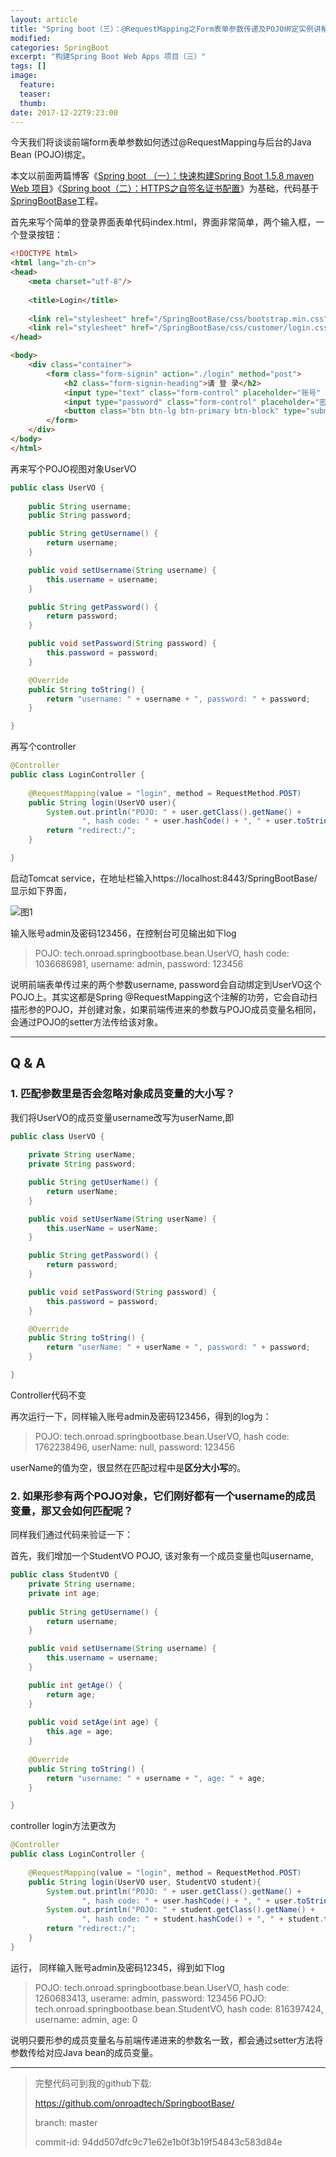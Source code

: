 ```yaml
---
layout: article
title: "Spring boot（三）：@RequestMapping之Form表单参数传递及POJO绑定实例讲解"
modified:
categories: SpringBoot
excerpt: "构建Spring Boot Web Apps 项目（三）"
tags: []
image:
  feature:
  teaser:
  thumb:
date: 2017-12-22T9:23:00
---
```


今天我们将谈谈前端form表单参数如何透过@RequestMapping与后台的Java Bean (POJO)绑定。

本文以前面两篇博客《[Spring boot （一）：快速构建Spring Boot 1.5.8 maven Web 项目](http://www.onroad.tech/springboot/rapid-build-springboot-1//)》《[Spring boot（二）：HTTPS之自签名证书配置](http://www.onroad.tech/springboot/config-https-springboot-2/)》为基础，代码基于[SpringBootBase](https://github.com/onroadtech/SpringbootBase)工程。

首先来写个简单的登录界面表单代码index.html，界面非常简单，两个输入框，一个登录按钮：

```html
<!DOCTYPE html>
<html lang="zh-cn">
<head>
	<meta charset="utf-8"/>
	
	<title>Login</title>
	
	<link rel="stylesheet" href="/SpringBootBase/css/bootstrap.min.css"/>
	<link rel="stylesheet" href="/SpringBootBase/css/customer/login.css"/>
</head>

<body>
	<div class="container">
		<form class="form-signin" action="./login" method="post">
			<h2 class="form-signin-heading">请 登 录</h2>
			<input type="text" class="form-control" placeholder="账号" name="username"/>
			<input type="password" class="form-control" placeholder="密码" name="password"/> 
			<button class="btn btn-lg btn-primary btn-block" type="submit">登录</button>
		</form>
	</div>
</body>
</html>
```

再来写个POJO视图对象UserVO
```java
public class UserVO {
	
	public String username;
	public String password;

	public String getUsername() {
		return username;
	}

	public void setUsername(String username) {
		this.username = username;
	}

	public String getPassword() {
		return password;
	}

	public void setPassword(String password) {
		this.password = password;
	}

	@Override
	public String toString() {
		return "username: " + username + ", password: " + password;
	}

}
```
再写个controller
```java
@Controller
public class LoginController {
	
	@RequestMapping(value = "login", method = RequestMethod.POST)
	public String login(UserVO user){
		System.out.println("POJO: " + user.getClass().getName() + 
				", hash code: " + user.hashCode() + ", " + user.toString());
		return "redirect:/";
	}

}
```
启动Tomcat service，在地址栏输入https://localhost:8443/SpringBootBase/ 显示如下界面，

![图1](http://www.onroad.tech/images/20171222/01.png)

输入账号admin及密码123456，在控制台可见输出如下log

> POJO: tech.onroad.springbootbase.bean.UserVO, hash code: 1036686981, username: admin, password: 123456

说明前端表单传过来的两个参数username, password会自动绑定到UserVO这个POJO上。其实这都是Spring @RequestMapping这个注解的功劳，它会自动扫描形参的POJO，并创建对象，如果前端传进来的参数与POJO成员变量名相同，会通过POJO的setter方法传给该对象。

---

## Q & A

### 1. 匹配参数里是否会忽略对象成员变量的大小写？

我们将UserVO的成员变量username改写为userName,即

```java
public class UserVO {
	
	private String userName;
	private String password;

	public String getUserName() {
		return userName;
	}

	public void setUserName(String userName) {
		this.userName = userName;
	}

	public String getPassword() {
		return password;
	}

	public void setPassword(String password) {
		this.password = password;
	}

	@Override
	public String toString() {
		return "userName: " + userName + ", password: " + password;
	}

}
```
Controller代码不变

再次运行一下，同样输入账号admin及密码123456，得到的log为：

> POJO: tech.onroad.springbootbase.bean.UserVO, hash code: 1762238496, userName: null, password: 123456

userName的值为空，很显然在匹配过程中是**区分大小写**的。

### 2. 如果形参有两个POJO对象，它们刚好都有一个username的成员变量，那又会如何匹配呢？ 

同样我们通过代码来验证一下：

首先，我们增加一个StudentVO POJO, 该对象有一个成员变量也叫username,

```java
public class StudentVO {
	private String username;
	private int age;
	
	public String getUsername() {
		return username;
	}

	public void setUsername(String username) {
		this.username = username;
	}

	public int getAge() {
		return age;
	}
	
	public void setAge(int age) {
		this.age = age;
	}
	
	@Override
	public String toString() {
		return "username: " + username + ", age: " + age;
	}

}
```
controller login方法更改为
```java
@Controller
public class LoginController {
	
	@RequestMapping(value = "login", method = RequestMethod.POST)
	public String login(UserVO user, StudentVO student){
		System.out.println("POJO: " + user.getClass().getName() + 
				", hash code: " + user.hashCode() + ", " + user.toString());
		System.out.println("POJO: " + student.getClass().getName() + 
				", hash code: " + student.hashCode() + ", " + student.toString());
		return "redirect:/";
	}
}
```
运行， 同样输入账号admin及密码12345，得到如下log
> POJO: tech.onroad.springbootbase.bean.UserVO, hash code: 1260683413, userame: admin, password: 123456
> POJO: tech.onroad.springbootbase.bean.StudentVO, hash code: 816397424, username: admin, age: 0

说明只要形参的成员变量名与前端传递进来的参数名一致，都会通过setter方法将参数传给对应Java bean的成员变量。



----

> 完整代码可到我的github下载:
>
> https://github.com/onroadtech/SpringbootBase/
>
> branch: master
>
> commit-id: 94dd507dfc9c71e62e1b0f3b19f54843c583d84e

